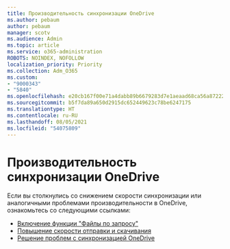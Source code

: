 ```yaml
---
title: Производительность синхронизации OneDrive
ms.author: pebaum
author: pebaum
manager: scotv
ms.audience: Admin
ms.topic: article
ms.service: o365-administration
ROBOTS: NOINDEX, NOFOLLOW
localization_priority: Priority
ms.collection: Adm_O365
ms.custom:
- "9000343"
- "5840"
ms.openlocfilehash: e20cb167f00e71a4dabb89b6679283d7e1aeaad68ca56a87222fb3d61f7dc6f5
ms.sourcegitcommit: b5f7da89a650d2915dc652449623c78be6247175
ms.translationtype: HT
ms.contentlocale: ru-RU
ms.lasthandoff: 08/05/2021
ms.locfileid: "54075809"
---
```

# <a name="onedrive-sync-performance"></a>Производительность синхронизации OneDrive

Если вы столкнулись со снижением скорости синхронизации или аналогичными проблемами производительности в OneDrive, ознакомьтесь со следующими ссылками:

- [Включение функции "Файлы по запросу"](https://support.office.com/article/0e6860d3-d9f3-4971-b321-7092438fb38e)
- [Повышение скорости отправки и скачивания](https://support.microsoft.com/office/8eeadfb8-501f-406d-997b-98ab6ff67f43?ui=en-us&rs=en-us&ad=us)
- [Решение проблем с синхронизацией OneDrive](https://support.office.com/article/0899b115-05f7-45ec-95b2-e4cc8c4670b2)
